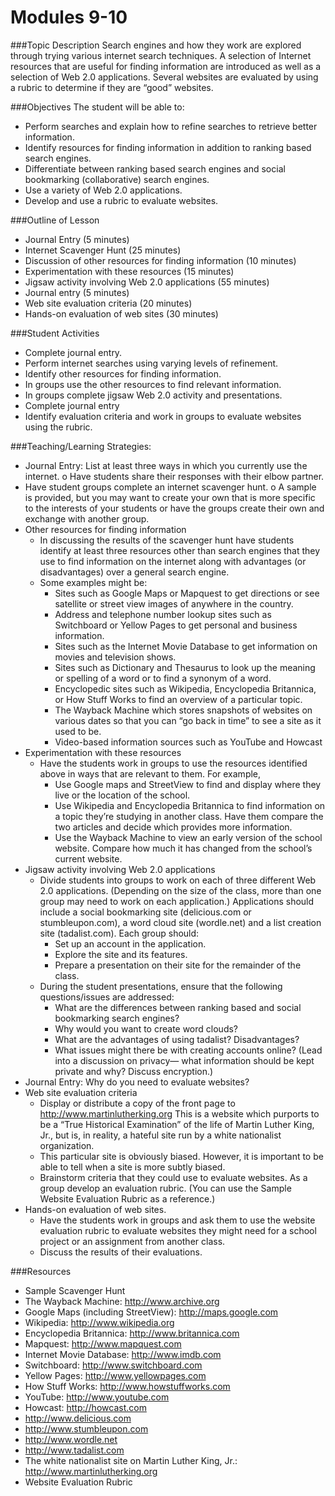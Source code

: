 # Modules 9-10

###Topic Description
Search engines and how they work are explored through trying various internet search techniques. A selection of Internet resources that are useful for finding information are introduced as well as a selection of Web 2.0 applications. Several websites are evaluated by using a rubric to determine if they are “good” websites.

###Objectives
The student will be able to:

- Perform searches and explain how to refine searches to retrieve better information.
- Identify resources for finding information in addition to ranking based search engines.
- Differentiate between ranking based search engines and social bookmarking (collaborative) search engines.
- Use a variety of Web 2.0 applications.
- Develop and use a rubric to evaluate websites.


###Outline of Lesson

- Journal Entry (5 minutes)
- Internet Scavenger Hunt (25 minutes)
- Discussion of other resources for finding information (10 minutes)
- Experimentation with these resources (15 minutes)
- Jigsaw activity involving Web 2.0 applications (55 minutes)
- Journal entry (5 minutes)
- Web site evaluation criteria (20 minutes)
- Hands-on evaluation of web sites (30 minutes)




###Student Activities
- Complete journal entry.
- Perform internet searches using varying levels of refinement.
- Identify other resources for finding information.
- In groups use the other resources to find relevant information.
- In groups complete jigsaw Web 2.0 activity and presentations.
- Complete journal entry
- Identify evaluation criteria and work in groups to evaluate websites using the rubric.

###Teaching/Learning Strategies:

- Journal Entry: List at least three ways in which you currently use the internet. o Have students share their responses with their elbow partner.
- Have student groups complete an internet scavenger hunt.
o A sample is provided, but you may want to create your own that is more specific to the interests of your
students or have the groups create their own and exchange with another group.
- Other resources for finding information
    - In discussing the results of the scavenger hunt have students identify at least three resources other than search engines that they use to find information on the internet along with advantages (or disadvantages) over a general search engine.
    - Some examples might be:
        - Sites such as Google Maps or Mapquest to get directions or see satellite or street view images of
anywhere in the country.
        - Address and telephone number lookup sites such as Switchboard or Yellow Pages to get
personal and business information.
        - Sites such as the Internet Movie Database to get information on movies and television shows.
        - Sites such as Dictionary and Thesaurus to look up the meaning or spelling of a word or to find a
synonym of a word.
        - Encyclopedic sites such as Wikipedia, Encyclopedia Britannica, or How Stuff Works to find an
overview of a particular topic.
        - The Wayback Machine which stores snapshots of websites on various dates so that you can “go
back in time” to see a site as it used to be.
        - Video-based information sources such as YouTube and Howcast
- Experimentation with these resources
    - Have the students work in groups to use the resources identified above in ways that are relevant to
them. For example,
        - Use Google maps and StreetView to find and display where they live or the location of the
school.
        - Use Wikipedia and Encyclopedia Britannica to find information on a topic they’re studying in
another class. Have them compare the two articles and decide which provides more
information.
        - Use the Wayback Machine to view an early version of the school website. Compare how much
it has changed from the school’s current website.
- Jigsaw activity involving Web 2.0 applications
    - Divide students into groups to work on each of three different Web 2.0 applications. (Depending on the size of the class, more than one group may need to work on each application.) Applications should include a social bookmarking site (delicious.com or stumbleupon.com), a word cloud site (wordle.net) and a list creation site (tadalist.com). Each group should:
        - Set up an account in the application.
        - Explore the site and its features.
        - Prepare a presentation on their site for the remainder of the class.
    - During the student presentations, ensure that the following questions/issues are addressed:
        - What are the differences between ranking based and social bookmarking search engines?
        - Why would you want to create word clouds?
        - What are the advantages of using tadalist? Disadvantages?
        - What issues might there be with creating accounts online? (Lead into a discussion on privacy—
what information should be kept private and why? Discuss encryption.)
- Journal Entry: Why do you need to evaluate websites?
- Web site evaluation criteria
    - Display or distribute a copy of the front page to http://www.martinlutherking.org This is a website
which purports to be a “True Historical Examination” of the life of Martin Luther King, Jr., but is, in
reality, a hateful site run by a white nationalist organization.
    - This particular site is obviously biased. However, it is important to be able to tell when a site is more
subtly biased.
    - Brainstorm criteria that they could use to evaluate websites. As a group develop an evaluation rubric.
(You can use the Sample Website Evaluation Rubric as a reference.)
- Hands-on evaluation of web sites.
    - Have the students work in groups and ask them to use the website evaluation rubric to evaluate websites they might need for a school project or an assignment from another class.
    - Discuss the results of their evaluations.

###Resources

- Sample Scavenger Hunt
- The Wayback Machine: http://www.archive.org
- Google Maps (including StreetView): http://maps.google.com
- Wikipedia: http://www.wikipedia.org
- Encyclopedia Britannica: http://www.britannica.com
- Mapquest: http://www.mapquest.com
- Internet Movie Database: http://www.imdb.com
- Switchboard: http://www.switchboard.com
- Yellow Pages: http://www.yellowpages.com
- How Stuff Works: http://www.howstuffworks.com
- YouTube: http://www.youtube.com
- Howcast: http://howcast.com
- http://www.delicious.com
- http://www.stumbleupon.com
- http://www.wordle.net
- http://www.tadalist.com
- The white nationalist site on Martin Luther King, Jr.:
http://www.martinlutherking.org
- Website Evaluation Rubric
